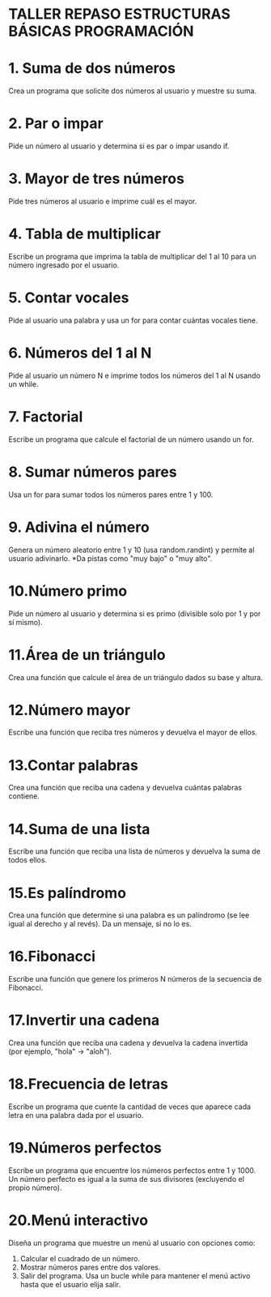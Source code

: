 # TALLER REPASO ESTRUCTURAS BÁSICAS PROGRAMACIÓN

# 1. Suma de dos números
Crea un programa que solicite dos números al usuario y muestre su suma.

# 2. Par o impar
Pide un número al usuario y determina si es par o impar usando if.

# 3. Mayor de tres números
Pide tres números al usuario e imprime cuál es el mayor.

# 4. Tabla de multiplicar
Escribe un programa que imprima la tabla de multiplicar del 1 al 10 para un número
ingresado por el usuario.

# 5. Contar vocales
Pide al usuario una palabra y usa un for para contar cuántas vocales tiene.

# 6. Números del 1 al N
Pide al usuario un número N e imprime todos los números del 1 al N usando un while.

# 7. Factorial
Escribe un programa que calcule el factorial de un número usando un for.

# 8. Sumar números pares
Usa un for para sumar todos los números pares entre 1 y 100.

# 9. Adivina el número
Genera un número aleatorio entre 1 y 10 (usa random.randint) y permite al usuario
adivinarlo.
*Da pistas como "muy bajo" o "muy alto".

# 10.Número primo
Pide un número al usuario y determina si es primo (divisible solo por 1 y por sí
mismo).

# 11.Área de un triángulo
Crea una función que calcule el área de un triángulo dados su base y altura.

# 12.Número mayor
Escribe una función que reciba tres números y devuelva el mayor de ellos.

# 13.Contar palabras
Crea una función que reciba una cadena y devuelva cuántas palabras contiene.

# 14.Suma de una lista
Escribe una función que reciba una lista de números y devuelva la suma de todos
ellos.

# 15.Es palíndromo
Crea una función que determine si una palabra es un palíndromo (se lee igual al
derecho y al revés). Da un mensaje, si no lo es.

# 16.Fibonacci
Escribe una función que genere los primeros N números de la secuencia de Fibonacci.

# 17.Invertir una cadena
Crea una función que reciba una cadena y devuelva la cadena invertida (por ejemplo,
"hola" -> "aloh").

# 18.Frecuencia de letras
Escribe un programa que cuente la cantidad de veces que aparece cada letra en una
palabra dada por el usuario.

# 19.Números perfectos
Escribe un programa que encuentre los números perfectos entre 1 y 1000. Un número
perfecto es igual a la suma de sus divisores (excluyendo el propio número).

# 20.Menú interactivo
Diseña un programa que muestre un menú al usuario con opciones como:
1. Calcular el cuadrado de un número.
2. Mostrar números pares entre dos valores.
3. Salir del programa.
Usa un bucle while para mantener el menú activo hasta que el usuario elija
salir.